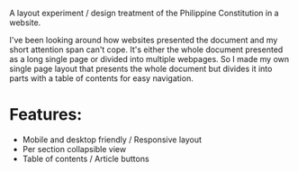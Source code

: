 A layout experiment / design treatment of the Philippine Constitution in a website.

I've been looking around how websites presented the document and my short attention span can't cope. It's either the whole document presented as a long single page or divided into multiple webpages. So I made my own single page layout that presents the whole document but divides it into parts with a table of contents for easy navigation.

# Features:
- Mobile and desktop friendly / Responsive layout
- Per section collapsible view
- Table of contents / Article buttons
